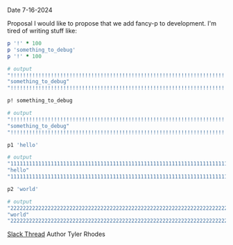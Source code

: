 Date
7-16-2024

Proposal
I would like to propose that we add fancy-p to development. I'm tired of writing stuff like:

```rb
p '!' * 100
p 'something_to_debug'
p '!' * 100

# output
"!!!!!!!!!!!!!!!!!!!!!!!!!!!!!!!!!!!!!!!!!!!!!!!!!!!!!!!!!!!!!!!!!!!!!!!!!!!!!!!!!!!!!!!!!!!!!!!!!!!!"
"something_to_debug"
"!!!!!!!!!!!!!!!!!!!!!!!!!!!!!!!!!!!!!!!!!!!!!!!!!!!!!!!!!!!!!!!!!!!!!!!!!!!!!!!!!!!!!!!!!!!!!!!!!!!!"
```


```rb
p! something_to_debug

# output
"!!!!!!!!!!!!!!!!!!!!!!!!!!!!!!!!!!!!!!!!!!!!!!!!!!!!!!!!!!!!!!!!!!!!!!!!!!!!!!!!!!!!!!!!!!!!!!!!!!!!"
"something_to_debug"
"!!!!!!!!!!!!!!!!!!!!!!!!!!!!!!!!!!!!!!!!!!!!!!!!!!!!!!!!!!!!!!!!!!!!!!!!!!!!!!!!!!!!!!!!!!!!!!!!!!!!"

p1 'hello'

# output
"1111111111111111111111111111111111111111111111111111111111111111111111111111111111111111111111111111"
"hello"
"1111111111111111111111111111111111111111111111111111111111111111111111111111111111111111111111111111"

p2 'world'

# output
"2222222222222222222222222222222222222222222222222222222222222222222222222222222222222222222222222222"
"world"
"2222222222222222222222222222222222222222222222222222222222222222222222222222222222222222222222222222"
```

[Slack Thread](https://flipswitch.slack.com/archives/C02GC9LSTFT/p1721067066751539)
Author
Tyler Rhodes

